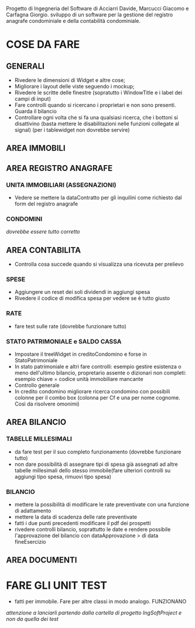 Progetto di Ingegneria del Software di Acciarri Davide, Marcucci Giacomo e Carfagna Giorgio.
sviluppo di un software per la gestione del registro anagrafe condominiale e della contabilità condominiale.

# COSE DA FARE
## GENERALI
- Rivedere le dimensioni di Widget e altre cose;
- Migliorare i layout delle viste seguendo i mockup;
- Rivedere le scritte delle finestre (sopratutto i WindowTitle e i label dei campi di input)
- Fare controlli quando si ricercano i proprietari e non sono presenti. Guarda il bilancio
- Controllare ogni volta che si fa una qualsiasi ricerca, che i bottoni si disattivino (basta mettere le disabilitazioni nelle funzioni collegate al signal) (per i tablewidget non dovrebbe servire)

## AREA IMMOBILI

## AREA REGISTRO ANAGRAFE

### UNITA IMMOBILIARI (ASSEGNAZIONI)

- Vedere se mettere la dataContratto per gli inquilini come richiesto dal form del registro anagrafe

### CONDOMINI
*dovrebbe essere tutto corretto*

## AREA CONTABILITA
- Controlla cosa succede quando si visualizza una ricevuta per prelievo

### SPESE
- Aggiungere un reset dei soli dividendi in aggiungi spesa
- Rivedere il codice di modifica spesa per vedere se è tutto giusto

### RATE
- fare test sulle rate (dovrebbe funzionare tutto)

### STATO PATRIMONIALE e SALDO CASSA

- Impostare il treeWidget in creditoCondomino e forse in StatoPatrimoniale
- In stato patrimoniale e altri fare controlli: esempio gestire esistenza o meno dell'ultimo bilancio, propretario assente o dizionari non completi: esempio chiave = codice unità immobiliare mancante
- Controllo generale
- In credito condomino migliorare ricerca condomino con possibili colonne per il combo box (colonna per Cf e una per nome cognome. Così da risolvere omonimi)
## AREA BILANCIO

### TABELLE MILLESIMALI
- da fare test per il suo completo funzionamento (dovrebbe funzionare tutto)
- non dare possibilità di assegnare tipi di spesa già assegnati ad altre tabelle millesimali dello stesso immobile(fare ulteriori controlli su aggiungi tipo spesa, rimuovi tipo spesa)

### BILANCIO

- mettere la possibilità di modificare le rate preventivate con una funzione di adattamento
- mettere la data di scadenza delle rate preventivate
- fatti i due punti precedenti modificare il pdf dei prospetti 
- rivedere controlli bilancio, soprattutto le date e rendere possibile l'approvazione del bilancio con dataApprovazione > di data fineEsercizio

## AREA DOCUMENTI

# FARE GLI UNIT TEST

- fatti per immobile. Fare per altre classi in modo analogo. FUNZIONANO

*attenzione a lanciarli partendo dalla cartella di progetto IngSoftProject e non da quella dei test*